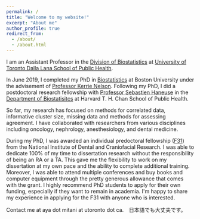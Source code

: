 ```yaml
---
permalink: /
title: "Welcome to my website!"
excerpt: "About me"
author_profile: true
redirect_from: 
  - /about/
  - /about.html
---
```


I am an Assistant Professor in the [Division of Biostatistics](https://www.dlsph.utoronto.ca/division/biostatistics/) at [University of Toronto Dalla Lana School of Public Health](https://www.dlsph.utoronto.ca/).

In June 2019, I completed my PhD in [Biostatistics](https://www.bu.edu/sph/about/departments/biostatistics/) at Boston University under the advisement of [Professor Kerrie Nelson](https://www.bu.edu/sph/profile/kerrie-nelson/). Following my PhD, I did a postdoctoral research fellowship with [Professor Sebastien Haneuse](https://www.hsph.harvard.edu/sebastien-haneuse/) in the [Department of Biostatisitcs](https://www.hsph.harvard.edu/biostatistics/) at Harvard T. H. Chan School of Public Health.

So far, my research has focused on methods for correlated data, informative cluster size, missing data and methods for assessing agreement. I have collaborated with researchers from various disciplines including oncology, nephrology, anesthesiology, and dental medicine. 

During my PhD, I was awarded an individual predoctoral fellowship ([F31](https://researchtraining.nih.gov/programs/fellowships/F31)) from the National Institute of Dental and Craniofacial Research. I was able to dedicate 100% of my time to dissertation research without the responsibility of being an RA or a TA. This gave me the flexibility to work on my dissertation at my own pace and the ability to complete additional training. Moreover, I was able to attend multiple conferences and buy books and computer equipment through the pretty generous allowance that comes with the grant. I highly recommend PhD students to apply for their own funding, especially if they want to remain in academia. I'm happy to share my experience in applying for the F31 with anyone who is interested. 

Contact me at aya dot mitani at utoronto dot ca.　日本語でも大丈夫です。
